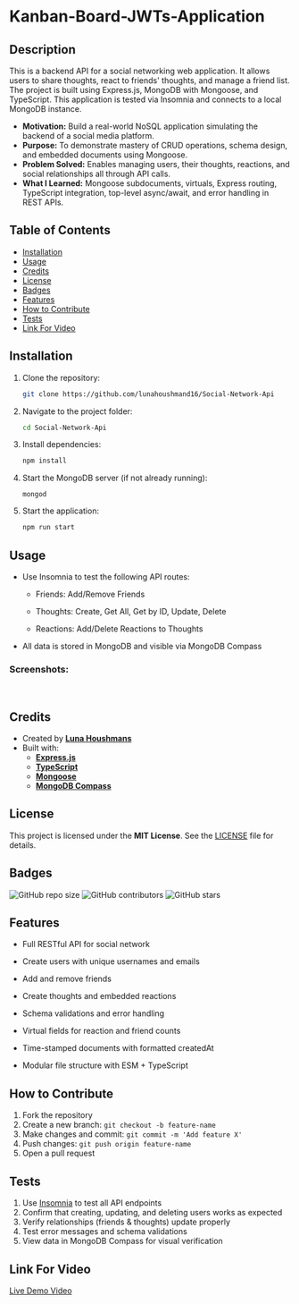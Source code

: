 # Kanban-Board-JWTs-Application

## Description

This is a backend API for a social networking web application. It allows users to share thoughts, react to friends' thoughts, and manage a friend list. The project is built using Express.js, MongoDB with Mongoose, and TypeScript. This application is tested via Insomnia and connects to a local MongoDB instance.

- **Motivation:** Build a real-world NoSQL application simulating the backend of a social media platform.
- **Purpose:** To demonstrate mastery of CRUD operations, schema design, and embedded documents using Mongoose.
- **Problem Solved:** Enables managing users, their thoughts, reactions, and social relationships all through API calls.
- **What I Learned:** Mongoose subdocuments, virtuals, Express routing, TypeScript integration, top-level async/await, and error handling in REST APIs.

## Table of Contents

- [Installation](#installation)
- [Usage](#usage)
- [Credits](#credits)
- [License](#license)
- [Badges](#badges)
- [Features](#features)
- [How to Contribute](#how-to-contribute)
- [Tests](#tests)
- [Link For Video](#link-for-video-section)

## Installation

1. Clone the repository:
   ```sh
   git clone https://github.com/lunahoushmand16/Social-Network-Api
   ```
2. Navigate to the project folder:
   ```sh
   cd Social-Network-Api 
   ```
3. Install dependencies:
    ```sh
   npm install
   ```
4. Start the MongoDB server (if not already running):
   ```env
   mongod
   ```
5. Start the application:

   ```sh
   npm run start
   ```

## Usage

- Use Insomnia to test the following API routes:

    - Friends: Add/Remove Friends

    - Thoughts: Create, Get All, Get by ID, Update, Delete

    - Reactions: Add/Delete Reactions to Thoughts

- All data is stored in MongoDB and visible via MongoDB Compass

### Screenshots:

![]()
![]()

## Credits

- Created by **[Luna Houshmans](https://github.com/lunahoushmand16)**
- Built with: 
  - **[Express.js](https://expressjs.com/)**
  - **[TypeScript](https://www.typescriptlang.org/)**
  - **[Mongoose](https://mongoosejs.com/)**
  - **[MongoDB Compass](https://www.mongodb.com/products/tools/compass)**

## License

This project is licensed under the **MIT License**. See the [LICENSE](LICENSE) file for details.

## Badges

![GitHub repo size](https://img.shields.io/github/repo-size/lunahoushmand16/Social-Network-Api)
![GitHub contributors](https://img.shields.io/github/contributors/lunahoushmand16/Social-Network-Api)
![GitHub stars](https://img.shields.io/github/stars/lunahoushmand16/Social-Network-Api?style=social)

## Features

- Full RESTful API for social network

- Create users with unique usernames and emails

- Add and remove friends

- Create thoughts and embedded reactions

- Schema validations and error handling

- Virtual fields for reaction and friend counts

- Time-stamped documents with formatted createdAt

- Modular file structure with ESM + TypeScript

## How to Contribute

1. Fork the repository
2. Create a new branch: `git checkout -b feature-name`
3. Make changes and commit: `git commit -m 'Add feature X'`
4. Push changes: `git push origin feature-name`
5. Open a pull request

## Tests

1. Use [Insomnia](https://insomnia.rest/) to test all API endpoints
2. Confirm that creating, updating, and deleting users works as expected
3. Verify relationships (friends & thoughts) update properly
4. Test error messages and schema validations
5. View data in MongoDB Compass for visual verification

## Link For Video

[Live Demo Video]()